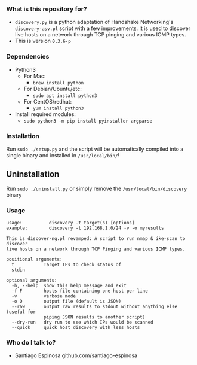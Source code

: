 ### What is this repository for? ###

* `discovery.py` is a python adaptation of Handshake Networking's `discovery-asv.pl` script with a few improvements. It is used to discover live hosts on a network through TCP pinging and various ICMP types.
* This is version `0.3.6-p`

### Dependencies ###

* Python3
  * For Mac:
    * ```brew install python```
  * For Debian/Ubuntu/etc:
    * ```sudo apt install python3```
  * For CentOS/redhat:
    * ```yum install python3```
* Install required modules:
  * ```sudo python3 -m pip install pyinstaller argparse```

### Installation ###

Run ```sudo ./setup.py``` and the script will be automatically compiled into a single binary and installed in ```/usr/local/bin/```!

## Uninstallation ##

Run ```sudo ./uninstall.py``` or simply remove the ```/usr/local/bin/discovery``` binary

### Usage ###

```
usage:          discovery -t target(s) [options]
example:        discovery -t 192.168.1.0/24 -v -o myresults

This is discover-ng.pl revamped: A script to run nmap & ike-scan to discover
live hosts on a network through TCP Pinging and various ICMP types.

positional arguments:
  t           Target IPs to check status of
  stdin

optional arguments:
  -h, --help  show this help message and exit
  -f F        hosts file containing one host per line
  -v          verbose mode
  -o O        output file (default is JSON)
  --raw       output raw results to stdout without anything else (useful for
              piping JSON results to another script)
  --dry-run   dry run to see which IPs would be scanned
  --quick     quick host discovery with less hosts
```

### Who do I talk to? ###

* Santiago Espinosa github.com/santiago-espinosa
